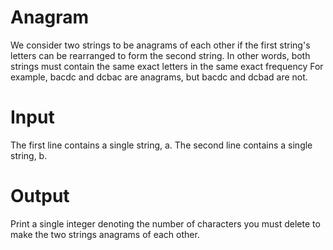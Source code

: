 # Anagram

We consider two strings to be anagrams of each other if the first string's letters can be rearranged to form the second string. In other words, both strings must contain the same exact letters in the same exact frequency For example, bacdc and dcbac are anagrams, but bacdc and dcbad are not.

# Input


The first line contains a single string, a. 
The second line contains a single string, b.


# Output

Print a single integer denoting the number of characters you must delete to make the two strings anagrams of each other.


